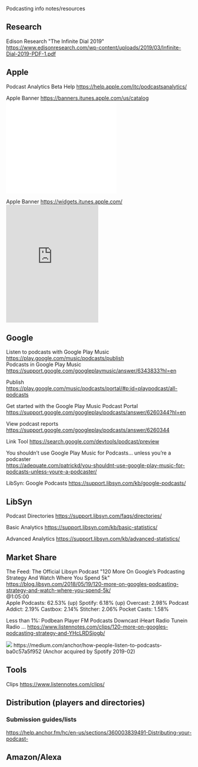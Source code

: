 Podcasting info notes/resources

## Research
Edison Research "The Infinite Dial 2019"  
https://www.edisonresearch.com/wp-content/uploads/2019/03/Infinite-Dial-2019-PDF-1.pdf

## Apple
Podcast Analytics Beta Help https://help.apple.com/itc/podcastsanalytics/

Apple Banner https://banners.itunes.apple.com/us/catalog
<br><code><iframe src="//banners.itunes.apple.com/banner.html?partnerId=&aId=&bt=catalog&t=catalog_blur&id=1441555733&c=us&l=en-US&w=300&h=250&store=podcast" frameborder=0 style="overflow-x:hidden;overflow-y:hidden;width:300px;height:250px;border:0px"></iframe></code>

Apple Banner https://widgets.itunes.apple.com/
<br><code><iframe src="https://widgets.itunes.apple.com/widget.html?c=us&brc=FFFFFF&blc=FFFFFF&trc=FFFFFF&tlc=FFFFFF&d=A project of the Southern Poverty Law Center&t=Teaching Tolerance Podcasts&m=podcast&e=podcast&w=250&h=320&ids=1441555733,1341785066,1436048459&wt=playlist&partnerId=&affiliate_id=&at=&ct=" frameborder=0 style="overflow-x:hidden;overflow-y:hidden;width:250px;height: 320px;border:0px"></iframe></code>

## Google
Listen to podcasts with Google Play Music https://play.google.com/music/podcasts/publish<br>
Podcasts in Google Play Music https://support.google.com/googleplaymusic/answer/6343833?hl=en

Publish https://play.google.com/music/podcasts/portal/#p:id=playpodcast/all-podcasts<br>

Get started with the Google Play Music Podcast Portal https://support.google.com/googleplay/podcasts/answer/6260344?hl=en

View podcast reports https://support.google.com/googleplay/podcasts/answer/6260344

Link Tool https://search.google.com/devtools/podcast/preview

You shouldn’t use Google Play Music for Podcasts… unless you’re a podcaster<br>
https://adequate.com/patrickd/you-shouldnt-use-google-play-music-for-podcasts-unless-youre-a-podcaster/

LibSyn: Google Podcasts https://support.libsyn.com/kb/google-podcasts/

## LibSyn 
Podcast Directories https://support.libsyn.com/faqs/directories/

Basic Analytics https://support.libsyn.com/kb/basic-statistics/

Advanced Analytics https://support.libsyn.com/kb/advanced-statistics/

## Market Share
The Feed: The Official Libsyn Podcast "120 More On Google’s Podcasting Strategy And Watch Where You Spend 5k"   
https://blog.libsyn.com/2018/05/19/120-more-on-googles-podcasting-strategy-and-watch-where-you-spend-5k/  
@1:05:00  
Apple Podcasts: 62.53% (up)
Spotify: 6.18% (up)
Overcast: 2.98%
Podcast Addict: 2.19%
Castbox: 2.14%
Stitcher: 2.06%
Pocket Casts: 1.58%

Less than 1%:
Podbean
Player FM
Podcasts
Downcast
iHeart Radio
Tunein Radio …
https://www.listennotes.com/clips/120-more-on-googles-podcasting-strategy-and-YHcLRDSjogb/

<img src="https://cdn-images-1.medium.com/max/2400/1*XjdPLjbfE-8tY1_vnorvQQ.jpeg">  
https://medium.com/anchor/how-people-listen-to-podcasts-ba0c57a5f952  
(<ahref="https://medium.com/anchor/anchor-is-joining-spotify-70356e3ac23f">Anchor acquired by Spotify</a> 2019-02)

## Tools
Clips
https://www.listennotes.com/clips/

## Distribution (players and directories)

### Submission guides/lists
https://help.anchor.fm/hc/en-us/sections/360003839491-Distributing-your-podcast-

## Amazon/Alexa

